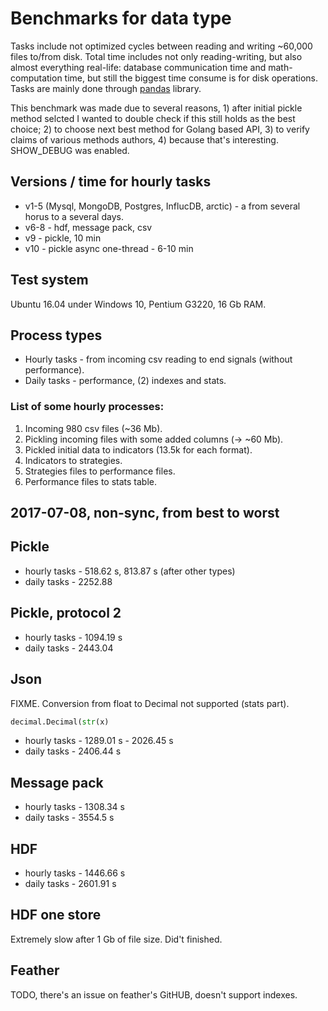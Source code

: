 # Benchmarks for data type

Tasks include not optimized cycles between reading and writing ~60,000 files to/from disk. 
Total time includes not only reading-writing, but also almost everything real-life: 
database communication time and math-computation time, but still the biggest 
time consume is for disk operations. 
Tasks are mainly done through [pandas](https://github.com/pandas-dev/pandas) library.

This benchmark was made due to several reasons, 1) after initial pickle method selcted I wanted to 
double check if this still holds as the best choice; 2) to choose next best method for Golang based API, 
3) to verify claims of various methods authors, 4) because that's interesting. SHOW_DEBUG was enabled.

## Versions / time for hourly tasks

* v1-5 (Mysql, MongoDB, Postgres, InflucDB, arctic) - a from several horus to a several days.
* v6-8 - hdf, message pack, csv
* v9 - pickle, 10 min
* v10 - pickle async one-thread - 6-10 min

## Test system

Ubuntu 16.04 under Windows 10, Pentium G3220, 16 Gb RAM.

## Process types

* Hourly tasks - from incoming csv reading to end signals (without performance).
* Daily tasks - performance, (2) indexes and stats.

### List of some hourly processes:

1) Incoming 980 csv files (~36 Mb).
2) Pickling incoming files with some added columns (-> ~60 Mb).
3) Pickled initial data to indicators (13.5k for each format).
4) Indicators to strategies.
5) Strategies files to performance files.
6) Performance files to stats table.

## 2017-07-08, non-sync, from best to worst

## Pickle

* hourly tasks - 518.62 s, 813.87 s (after other types)
* daily tasks - 2252.88

## Pickle, protocol 2

* hourly tasks - 1094.19 s
* daily tasks - 2443.04

## Json

FIXME. Conversion from float to Decimal not supported (stats part).

```python
decimal.Decimal(str(x)
```

* hourly tasks - 1289.01 s - 2026.45 s
* daily tasks - 2406.44 s

## Message pack

* hourly tasks - 1308.34 s
* daily tasks - 3554.5 s

## HDF

* hourly tasks - 1446.66 s
* daily tasks - 2601.91 s


## HDF one store

Extremely slow after 1 Gb of file size. Did't finished.

## Feather

TODO, there's an issue on feather's GitHUB, doesn't support indexes.
